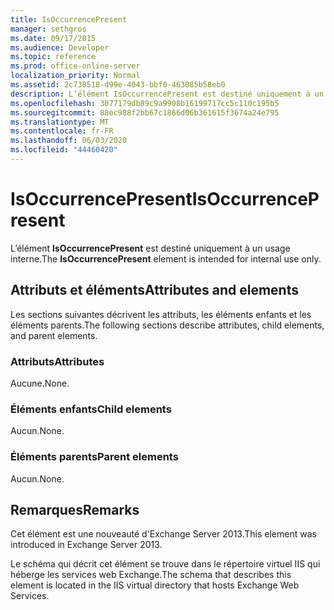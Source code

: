 ```yaml
---
title: IsOccurrencePresent
manager: sethgros
ms.date: 09/17/2015
ms.audience: Developer
ms.topic: reference
ms.prod: office-online-server
localization_priority: Normal
ms.assetid: 2c738518-d99e-4043-bbf0-463085b58eb0
description: L’élément IsOccurrencePresent est destiné uniquement à un usage interne.
ms.openlocfilehash: 3077179db89c9a9908b16199717cc5c110c195b5
ms.sourcegitcommit: 88ec988f2bb67c1866d06b361615f3674a24e795
ms.translationtype: MT
ms.contentlocale: fr-FR
ms.lasthandoff: 06/03/2020
ms.locfileid: "44460420"
---
```

# <a name="isoccurrencepresent"></a><span data-ttu-id="86c3c-103">IsOccurrencePresent</span><span class="sxs-lookup"><span data-stu-id="86c3c-103">IsOccurrencePresent</span></span>

<span data-ttu-id="86c3c-104">L’élément **IsOccurrencePresent** est destiné uniquement à un usage interne.</span><span class="sxs-lookup"><span data-stu-id="86c3c-104">The **IsOccurrencePresent** element is intended for internal use only.</span></span> 

## <a name="attributes-and-elements"></a><span data-ttu-id="86c3c-105">Attributs et éléments</span><span class="sxs-lookup"><span data-stu-id="86c3c-105">Attributes and elements</span></span>

<span data-ttu-id="86c3c-106">Les sections suivantes décrivent les attributs, les éléments enfants et les éléments parents.</span><span class="sxs-lookup"><span data-stu-id="86c3c-106">The following sections describe attributes, child elements, and parent elements.</span></span>
  
### <a name="attributes"></a><span data-ttu-id="86c3c-107">Attributs</span><span class="sxs-lookup"><span data-stu-id="86c3c-107">Attributes</span></span>

<span data-ttu-id="86c3c-108">Aucune.</span><span class="sxs-lookup"><span data-stu-id="86c3c-108">None.</span></span>
  
### <a name="child-elements"></a><span data-ttu-id="86c3c-109">Éléments enfants</span><span class="sxs-lookup"><span data-stu-id="86c3c-109">Child elements</span></span>

<span data-ttu-id="86c3c-110">Aucun.</span><span class="sxs-lookup"><span data-stu-id="86c3c-110">None.</span></span>
  
### <a name="parent-elements"></a><span data-ttu-id="86c3c-111">Éléments parents</span><span class="sxs-lookup"><span data-stu-id="86c3c-111">Parent elements</span></span>

<span data-ttu-id="86c3c-112">Aucun.</span><span class="sxs-lookup"><span data-stu-id="86c3c-112">None.</span></span>
  
## <a name="remarks"></a><span data-ttu-id="86c3c-113">Remarques</span><span class="sxs-lookup"><span data-stu-id="86c3c-113">Remarks</span></span>

<span data-ttu-id="86c3c-114">Cet élément est une nouveauté d'Exchange Server 2013.</span><span class="sxs-lookup"><span data-stu-id="86c3c-114">This element was introduced in Exchange Server 2013.</span></span>
  
<span data-ttu-id="86c3c-115">Le schéma qui décrit cet élément se trouve dans le répertoire virtuel IIS qui héberge les services web Exchange.</span><span class="sxs-lookup"><span data-stu-id="86c3c-115">The schema that describes this element is located in the IIS virtual directory that hosts Exchange Web Services.</span></span>
  

